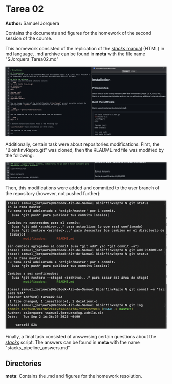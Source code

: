 # Tarea 02
**Author:** Samuel Jorquera

Contains the documents and figures for the homework of the second session of the course.

This homework consisted of the replication of the [*stacks* manual](https://catchenlab.life.illinois.edu/stacks/manual/#procrad) (HTML) in md language. .md archive can be found in **meta** with the file name "SJorquera_Tarea02.md"



![](mdoutcome.png "MD outcome for stacks")

Additionally, certain task were about repositories modifications. First, the "BioinfinvRepro.git"  was cloned, then the README.md file was modified by the following:

![](repo_mod.png)

Then, this modifications were added and commited to the user branch of the repository (however, not pushed further):

![](commit_tarea02.png)


Finally, a final task consisted of answersing certain questions about the [*stacks*](https://catchenlab.life.illinois.edu/stacks/manual/#procrad) script. The answers can be found in **meta** with the name "stacks_pipeline_answers.md"

## Directories
**meta**: Contains the .md and figures for the homework resolution.